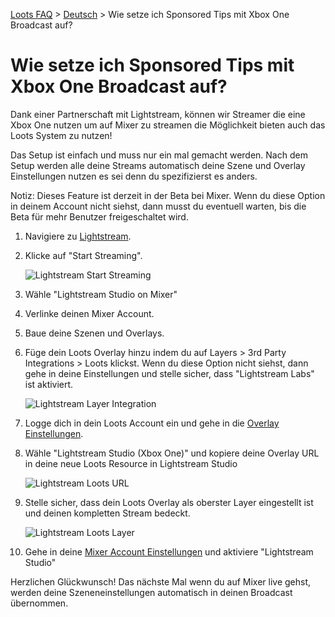 [Loots FAQ](../../) > [Deutsch](../) > Wie setze ich Sponsored Tips mit Xbox One Broadcast auf?

# Wie setze ich Sponsored Tips mit Xbox One Broadcast auf?

Dank einer Partnerschaft mit Lightstream, können wir Streamer die eine Xbox One nutzen um auf Mixer zu streamen die
Möglichkeit bieten auch das Loots System zu nutzen!

Das Setup ist einfach und muss nur ein mal gemacht werden. Nach dem Setup werden alle deine Streams automatisch deine
Szene und Overlay Einstellungen nutzen es sei denn du spezifizierst es anders.

Notiz: Dieses Feature ist derzeit in der Beta bei Mixer. Wenn du diese Option in deinem Account nicht siehst, dann
musst du eventuell warten, bis die Beta für mehr Benutzer freigeschaltet wird.

1. Navigiere zu [Lightstream](https://www.golightstream.com).
2. Klicke auf "Start Streaming".
   
   ![Lightstream Start Streaming](https://images.loots.com/contents/help.lightstream-header.png "Lightstream Start Streaming")
   
3. Wähle "Lightstream Studio on Mixer"
4. Verlinke deinen Mixer Account.
5. Baue deine Szenen und Overlays.
6. Füge dein Loots Overlay hinzu indem du auf Layers > 3rd Party Integrations > Loots klickst.
   Wenn du diese Option nicht siehst, dann gehe in deine Einstellungen und stelle sicher, dass "Lightstream Labs" ist aktiviert.
   
   ![Lightstream Layer Integration](https://images.loots.com/contents/help.lightstream-layers.png "Lightstream Layer Integration")
   
7. Logge dich in dein Loots Account ein und gehe in die [Overlay Einstellungen](https://loots.com/en/account/overlays).
8. Wähle "Lightstream Studio (Xbox One)" und kopiere deine Overlay URL in deine neue Loots Resource in Lightstream Studio

   ![Lightstream Loots URL](https://images.loots.com/contents/help.lightstream-url.png "Lightstream Loots URL")

9. Stelle sicher, dass dein Loots Overlay als oberster Layer eingestellt ist und deinen kompletten Stream bedeckt.

   ![Lightstream Loots Layer](https://images.loots.com/contents/help.lightstream-resize.png "Lightstream Loots Layer")

10. Gehe in deine [Mixer Account Einstellungen](https://mixer.com/me/channel/broadcast) und aktiviere "Lightstream Studio"

Herzlichen Glückwunsch! Das nächste Mal wenn du auf Mixer live gehst, werden deine Szeneneinstellungen automatisch
in deinen Broadcast übernommen.
